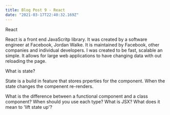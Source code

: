 ```yaml
---
title: Blog Post 9 - React
date: "2021-03-17T22:40:32.169Z"
---
```


React

React is a front end JavaScritp library. It was created by a software engineer at Facebook, Jordan Walke. It is maintained by Facebook, other companies and individual developers. I was created to be fast, scalable an simple. It allows for large web applications to have changing data with out reloading the page.

What is state?

State is a build in feature that stores prperties for the component. When the state changes the compenent re-renders.


What is the difference between a functional component and a class component?
When should you use each type?
What is JSX?
What does it mean to 'lift state up'?